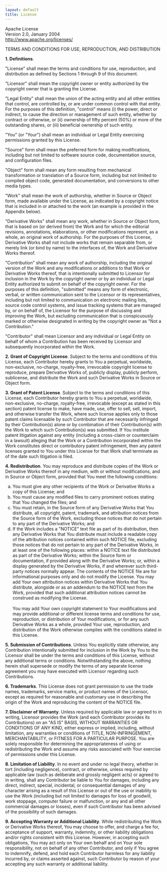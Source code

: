 ```yaml
---
layout: default
title: License
---
```


<section>
<p>Apache License<br/>Version 2.0, January 2004<br/>
<a href="http://www.apache.org/licenses/">http://www.apache.org/licenses/</a> </p>
<p>TERMS AND CONDITIONS FOR USE, REPRODUCTION, AND DISTRIBUTION</p>
<p><strong><a name="definitions">1. Definitions</a></strong>.</p>
<p>"License" shall mean the terms and conditions for use, reproduction, and
distribution as defined by Sections 1 through 9 of this document.</p>
<p>"Licensor" shall mean the copyright owner or entity authorized by the
copyright owner that is granting the License.</p>
<p>"Legal Entity" shall mean the union of the acting entity and all other
entities that control, are controlled by, or are under common control with
that entity. For the purposes of this definition, "control" means (i) the
power, direct or indirect, to cause the direction or management of such
entity, whether by contract or otherwise, or (ii) ownership of fifty
percent (50%) or more of the outstanding shares, or (iii) beneficial
ownership of such entity.</p>
<p>"You" (or "Your") shall mean an individual or Legal Entity exercising
permissions granted by this License.</p>
<p>"Source" form shall mean the preferred form for making modifications,
including but not limited to software source code, documentation source,
and configuration files.</p>
<p>"Object" form shall mean any form resulting from mechanical transformation
or translation of a Source form, including but not limited to compiled
object code, generated documentation, and conversions to other media types.</p>
<p>"Work" shall mean the work of authorship, whether in Source or Object form,
made available under the License, as indicated by a copyright notice that
is included in or attached to the work (an example is provided in the
Appendix below).</p>
<p>"Derivative Works" shall mean any work, whether in Source or Object form,
that is based on (or derived from) the Work and for which the editorial
revisions, annotations, elaborations, or other modifications represent, as
a whole, an original work of authorship. For the purposes of this License,
Derivative Works shall not include works that remain separable from, or
merely link (or bind by name) to the interfaces of, the Work and Derivative
Works thereof.</p>
<p>"Contribution" shall mean any work of authorship, including the original
version of the Work and any modifications or additions to that Work or
Derivative Works thereof, that is intentionally submitted to Licensor for
inclusion in the Work by the copyright owner or by an individual or Legal
Entity authorized to submit on behalf of the copyright owner. For the
purposes of this definition, "submitted" means any form of electronic,
verbal, or written communication sent to the Licensor or its
representatives, including but not limited to communication on electronic
mailing lists, source code control systems, and issue tracking systems that
are managed by, or on behalf of, the Licensor for the purpose of discussing
and improving the Work, but excluding communication that is conspicuously
marked or otherwise designated in writing by the copyright owner as "Not a
Contribution."</p>
<p>"Contributor" shall mean Licensor and any individual or Legal Entity on
behalf of whom a Contribution has been received by Licensor and
subsequently incorporated within the Work.</p>
<p><strong><a name="copyright">2. Grant of Copyright License</a></strong>. Subject to the
terms and conditions of this License, each Contributor hereby grants to You
a perpetual, worldwide, non-exclusive, no-charge, royalty-free, irrevocable
copyright license to reproduce, prepare Derivative Works of, publicly
display, publicly perform, sublicense, and distribute the Work and such
Derivative Works in Source or Object form.</p>
<p><strong><a name="patent">3. Grant of Patent License</a></strong>. Subject to the terms
and conditions of this License, each Contributor hereby grants to You a
perpetual, worldwide, non-exclusive, no-charge, royalty-free, irrevocable
(except as stated in this section) patent license to make, have made, use,
offer to sell, sell, import, and otherwise transfer the Work, where such
license applies only to those patent claims licensable by such Contributor
that are necessarily infringed by their Contribution(s) alone or by
combination of their Contribution(s) with the Work to which such
Contribution(s) was submitted. If You institute patent litigation against
any entity (including a cross-claim or counterclaim in a lawsuit) alleging
that the Work or a Contribution incorporated within the Work constitutes
direct or contributory patent infringement, then any patent licenses
granted to You under this License for that Work shall terminate as of the
date such litigation is filed.</p>
<p><strong><a name="redistribution">4. Redistribution</a></strong>. You may reproduce and
distribute copies of the Work or Derivative Works thereof in any medium,
with or without modifications, and in Source or Object form, provided that
You meet the following conditions:</p>
<ol style="list-style: lower-latin;">
<li>You must give any other recipients of the Work or Derivative Works a
copy of this License; and</li>

<li>You must cause any modified files to carry prominent notices stating
that You changed the files; and</li>

<li>You must retain, in the Source form of any Derivative Works that You
distribute, all copyright, patent, trademark, and attribution notices from
the Source form of the Work, excluding those notices that do not pertain to
any part of the Derivative Works; and</li>

<li>If the Work includes a "NOTICE" text file as part of its distribution,
then any Derivative Works that You distribute must include a readable copy
of the attribution notices contained within such NOTICE file, excluding
those notices that do not pertain to any part of the Derivative Works, in
at least one of the following places: within a NOTICE text file distributed
as part of the Derivative Works; within the Source form or documentation,
if provided along with the Derivative Works; or, within a display generated
by the Derivative Works, if and wherever such third-party notices normally
appear. The contents of the NOTICE file are for informational purposes only
and do not modify the License. You may add Your own attribution notices
within Derivative Works that You distribute, alongside or as an addendum to
the NOTICE text from the Work, provided that such additional attribution
notices cannot be construed as modifying the License.
<br/>
<br/>
You may add Your own copyright statement to Your modifications and may
provide additional or different license terms and conditions for use,
reproduction, or distribution of Your modifications, or for any such
Derivative Works as a whole, provided Your use, reproduction, and
distribution of the Work otherwise complies with the conditions stated in
this License.
</li>

</ol>

<p><strong><a name="contributions">5. Submission of Contributions</a></strong>. Unless You
explicitly state otherwise, any Contribution intentionally submitted for
inclusion in the Work by You to the Licensor shall be under the terms and
conditions of this License, without any additional terms or conditions.
Notwithstanding the above, nothing herein shall supersede or modify the
terms of any separate license agreement you may have executed with Licensor
regarding such Contributions.</p>
<p><strong><a name="trademarks">6. Trademarks</a></strong>. This License does not grant
permission to use the trade names, trademarks, service marks, or product
names of the Licensor, except as required for reasonable and customary use
in describing the origin of the Work and reproducing the content of the
NOTICE file.</p>
<p><strong><a name="no-warranty">7. Disclaimer of Warranty</a></strong>. Unless required by
applicable law or agreed to in writing, Licensor provides the Work (and
each Contributor provides its Contributions) on an "AS IS" BASIS, WITHOUT
WARRANTIES OR CONDITIONS OF ANY KIND, either express or implied, including,
without limitation, any warranties or conditions of TITLE,
NON-INFRINGEMENT, MERCHANTABILITY, or FITNESS FOR A PARTICULAR PURPOSE. You
are solely responsible for determining the appropriateness of using or
redistributing the Work and assume any risks associated with Your exercise
of permissions under this License.</p>
<p><strong><a name="no-liability">8. Limitation of Liability</a></strong>. In no event and
under no legal theory, whether in tort (including negligence), contract, or
otherwise, unless required by applicable law (such as deliberate and
grossly negligent acts) or agreed to in writing, shall any Contributor be
liable to You for damages, including any direct, indirect, special,
incidental, or consequential damages of any character arising as a result
of this License or out of the use or inability to use the Work (including
but not limited to damages for loss of goodwill, work stoppage, computer
failure or malfunction, or any and all other commercial damages or losses),
even if such Contributor has been advised of the possibility of such
damages.</p>
<p><strong><a name="additional">9. Accepting Warranty or Additional Liability</a></strong>.
While redistributing the Work or Derivative Works thereof, You may choose
to offer, and charge a fee for, acceptance of support, warranty, indemnity,
or other liability obligations and/or rights consistent with this License.
However, in accepting such obligations, You may act only on Your own behalf
and on Your sole responsibility, not on behalf of any other Contributor,
and only if You agree to indemnify, defend, and hold each Contributor
harmless for any liability incurred by, or claims asserted against, such
Contributor by reason of your accepting any such warranty or additional
liability.</p>
</section>
